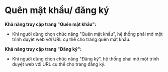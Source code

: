 # Quên mật khẩu/ đăng ký

**Khả năng truy cập trang "Quên mật khẩu":**

- Khi người dùng chọn chức năng "Quên mật khẩu", hệ thống phải mở một trình duyệt web với URL cụ thể cho trang quên mật khẩu.

**Khả năng truy cập trang "Đăng ký":**

- Khi người dùng chọn chức năng "Đăng ký", hệ thống phải mở một trình duyệt web với URL cụ thể cho trang đăng ký.